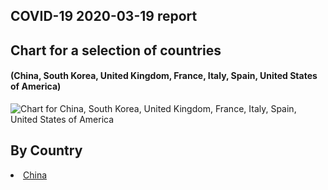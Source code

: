 ##  COVID-19 2020-03-19 report

## Chart for a selection of countries
#### (China, South Korea, United Kingdom, France, Italy, Spain, United States of America)
![Chart for China, South Korea, United Kingdom, France, Italy, Spain, United States of America](https://raw.githubusercontent.com/madlag/coronavirus_study/master/notebooks/graphs/2020-03-19/2020-03-19_main_comparison.png "Logo Title Text 1")

## By Country
 <li><a href="China">China</a></li>
